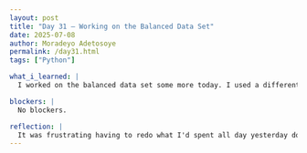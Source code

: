 ```yaml
---
layout: post
title: "Day 31 – Working on the Balanced Data Set"
date: 2025-07-08
author: Moradeyo Adetosoye
permalink: /day31.html
tags: ["Python"]

what_i_learned: |
  I worked on the balanced data set some more today. I used a different key for the custom ELM and got the accuracy score. Then I compiled all the information(metric scores), for both the training and testing data and set them up in a tabular form. It took me some time to get all the information I needed because my file from eysterday didn't save, so I had to start from the beginning.

blockers: |
  No blockers.

reflection: |
  It was frustrating having to redo what I'd spent all day yesterday doing. It took quite a bit of my time, but in the end I got it done. I like working with the custom ELM, the accuracy results it gives are a lot higher and better than the normal ELM. Tomorrow I'll work on the balanced data set with cross validation.
---
```


